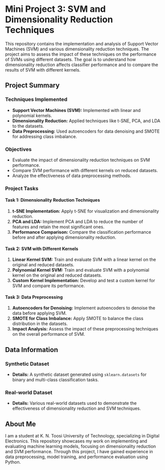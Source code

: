 # Mini Project 3: SVM and Dimensionality Reduction Techniques

This repository contains the implementation and analysis of Support Vector Machines (SVM) and various dimensionality reduction techniques. The project aims to assess the impact of these techniques on the performance of SVMs using different datasets. The goal is to understand how dimensionality reduction affects classifier performance and to compare the results of SVM with different kernels.

## Project Summary

### Techniques Implemented
- **Support Vector Machines (SVM):** Implemented with linear and polynomial kernels.
- **Dimensionality Reduction:** Applied techniques like t-SNE, PCA, and LDA to the datasets.
- **Data Preprocessing:** Used autoencoders for data denoising and SMOTE for addressing class imbalance.

### Objectives
- Evaluate the impact of dimensionality reduction techniques on SVM performance.
- Compare SVM performance with different kernels on reduced datasets.
- Analyze the effectiveness of data preprocessing methods.

### Project Tasks

#### Task 1: Dimensionality Reduction Techniques
1. **t-SNE Implementation:** Apply t-SNE for visualization and dimensionality reduction.
2. **PCA and LDA:** Implement PCA and LDA to reduce the number of features and retain the most significant ones.
3. **Performance Comparison:** Compare the classification performance before and after applying dimensionality reduction.

#### Task 2: SVM with Different Kernels
1. **Linear Kernel SVM:** Train and evaluate SVM with a linear kernel on the original and reduced datasets.
2. **Polynomial Kernel SVM:** Train and evaluate SVM with a polynomial kernel on the original and reduced datasets.
3. **Custom Kernel Implementation:** Develop and test a custom kernel for SVM and compare its performance.

#### Task 3: Data Preprocessing
1. **Autoencoders for Denoising:** Implement autoencoders to denoise the data before applying SVM.
2. **SMOTE for Class Imbalance:** Apply SMOTE to balance the class distribution in the datasets.
3. **Impact Analysis:** Assess the impact of these preprocessing techniques on the overall performance of SVM.

## Data Information

### Synthetic Dataset
- **Details:** A synthetic dataset generated using `sklearn.datasets` for binary and multi-class classification tasks.

### Real-world Dataset
- **Details:** Various real-world datasets used to demonstrate the effectiveness of dimensionality reduction and SVM techniques.

## About Me

I am a student at K. N. Toosi University of Technology, specializing in Digital Electronics. This repository showcases my work on implementing and evaluating machine learning models, focusing on dimensionality reduction and SVM performance. Through this project, I have gained experience in data preprocessing, model training, and performance evaluation using Python.